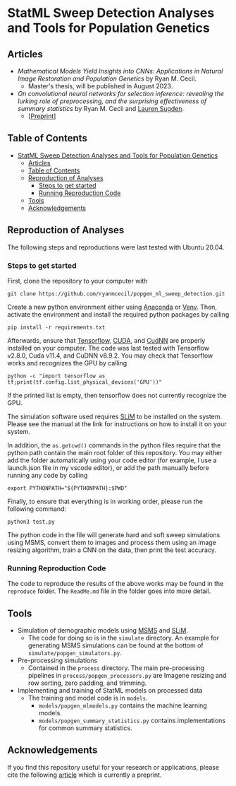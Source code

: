 # StatML Sweep Detection Analyses and Tools for Population Genetics

## Articles

- *Mathematical Models Yield Insights into CNNs: Applications in Natural Image Restoration and Population Genetics* by Ryan M. Cecil.
  - Master's thesis, will be published in August 2023.
- *On convolutional neural networks for selection inference: revealing the lurking role of preprocessing, and the surprising effectiveness of summary statistics* by Ryan M. Cecil and [Lauren Sugden](https://www.duq.edu/faculty-and-staff/lauren-sugden.php).
    - [[Preprint](https://www.biorxiv.org/content/10.1101/2023.02.26.530156v1)]

## Table of Contents
- [StatML Sweep Detection Analyses and Tools for Population Genetics](#statml-sweep-detection-analyses-and-tools-for-population-genetics)
  - [Articles](#articles)
  - [Table of Contents](#table-of-contents)
  - [Reproduction of Analyses](#reproduction-of-analyses)
    - [Steps to get started](#steps-to-get-started)
    - [Running Reproduction Code](#running-reproduction-code)
  - [Tools](#tools)
  - [Acknowledgements](#acknowledgements)


## Reproduction of Analyses

The following steps and reproductions were last tested with Ubuntu 20.04. 

### Steps to get started

First, clone the repository to your computer with 

```
git clone https://github.com/ryanmcecil/popgen_ml_sweep_detection.git
```

Create a new python environment either using [Anaconda](https://conda.io/projects/conda/en/latest/user-guide/tasks/manage-environments.html) or [Venv](https://docs.python.org/3/library/venv.html). Then, activate the environment and install the required python packages by calling

```
pip install -r requirements.txt
```

Afterwards, ensure that [Tensorflow](https://www.tensorflow.org/), [CUDA](https://developer.nvidia.com/cuda-toolkit), and [CudNN](https://developer.nvidia.com/cuda-toolkit) are properly installed on your computer. The code was last tested with Tensorflow v2.8.0, Cuda v11.4, and CuDNN v8.9.2. You may check that Tensorflow works and recognizes the GPU by calling

```
python -c "import tensorflow as tf;print(tf.config.list_physical_devices('GPU'))"
```
If the printed list is empty, then tensorflow does not currently recognize the GPU.

The simulation software used requires [SLiM](https://messerlab.org/slim/) to be installed on the system. Please see the manual at the link for instructions on how to install it on your system.

In addition, the `os.getcwd()` commands in the python files require that the python path contain the main root folder of this repository. You may either add the folder automatically using your code editor (for example, I use a launch.json file in my vscode editor), or add the path manually before running any code by calling

```
export PYTHONPATH="${PYTHONPATH}:$PWD"
```

Finally, to ensure that everything is in working order, please run the following command:

```
python3 test.py
```

The python code in the file will generate hard and soft sweep simulations using MSMS, convert them to images and process them using an image resizing algorithm, train a CNN on the data, then print the test accuracy.

### Running Reproduction Code

The code to reproduce the results of the above works may be found in the `reproduce` folder. The `ReadMe.md` file in the folder goes into more detail.

## Tools

- Simulation of demographic models using [MSMS](https://www.ncbi.nlm.nih.gov/pmc/articles/PMC2916717/) and [SLiM](https://messerlab.org/slim/).
  - The code for doing so is in the `simulate` directory. An example for generating MSMS simulations can be found at the bottom of `simulate/popgen_simulators.py`.
- Pre-processing simulations
  - Contained in the `process` directory. The main pre-processing pipelines in `process/popgen_processors.py` are Imagene resizing and row sorting, zero padding, and trimming.
- Implementing and training of StatML models on processed data
  - The training and model code is in `models`. 
    - `models/popgen_mlmodels.py` contains the machine learning models.
    - `models/popgen_summary_statistics.py` contains implementations for common summary statistics.

## Acknowledgements

If you find this repository useful for your research or applications, please cite the following [article](https://www.biorxiv.org/content/10.1101/2023.02.26.530156v1) which is currently a preprint.